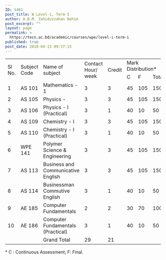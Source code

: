 ```yaml
---
ID: 1461
post_title: W Level-1, Term-I
author: A.B.M. Zahiduzzahan Nahim
post_excerpt: ""
layout: page
permalink: >
  https://tecn.ac.bd/academic/courses/wpe/level-i-term-i
published: true
post_date: 2018-04-13 09:37:15
---
```

<table width="635">
<tbody>
<tr>
<td rowspan="2" width="34">Sl No.</td>
<td rowspan="2" width="81">Subject Code</td>
<td rowspan="2" width="204">Name of subject</td>
<td rowspan="2" width="63">Contact Hour/ week</td>
<td rowspan="2" width="63">Credit</td>
<td colspan="3" width="189">Mark Distribution*</td>
</tr>
<tr>
<td width="63">C</td>
<td width="63">F</td>
<td width="63">Total</td>
</tr>
<tr>
<td width="34">1</td>
<td width="81">AS 101</td>
<td width="204">Mathematics - 1</td>
<td width="63">3</td>
<td width="63">3</td>
<td width="63">45</td>
<td width="63">105</td>
<td width="63">150</td>
</tr>
<tr>
<td width="34">2</td>
<td width="81">AS 105</td>
<td width="204">Physics -</td>
<td width="63">3</td>
<td width="63">3</td>
<td width="63">45</td>
<td width="63">105</td>
<td width="63">150</td>
</tr>
<tr>
<td width="34">3</td>
<td width="81">AS 106</td>
<td width="204">Physics - I (Practical)</td>
<td width="63">3</td>
<td width="63">1</td>
<td width="63">40</td>
<td width="63">10</td>
<td width="63">50</td>
</tr>
<tr>
<td width="34">4</td>
<td width="81">AS 109</td>
<td width="204">Chemistry - I</td>
<td width="63">3</td>
<td width="63">3</td>
<td width="63">45</td>
<td width="63">105</td>
<td width="63">150</td>
</tr>
<tr>
<td width="34">5</td>
<td width="81">AS 110</td>
<td width="204">Chemistry - I (Practical)</td>
<td width="63">3</td>
<td width="63">1</td>
<td width="63">40</td>
<td width="63">10</td>
<td width="63">50</td>
</tr>
<tr>
<td width="34">6</td>
<td width="81">WPE 141</td>
<td width="204">Polymer Science &amp; Engineering</td>
<td width="63">3</td>
<td width="63">3</td>
<td width="63">45</td>
<td width="63">105</td>
<td width="63">150</td>
</tr>
<tr>
<td width="34">7</td>
<td width="81">AS 113</td>
<td width="204">Business and Communicative English</td>
<td width="63">3</td>
<td width="63">3</td>
<td width="63">45</td>
<td width="63">105</td>
<td width="63">150</td>
</tr>
<tr>
<td width="34">8</td>
<td width="81">AS 114</td>
<td width="204">Businessman Commutive English</td>
<td width="63">3</td>
<td width="63">1</td>
<td width="63">40</td>
<td width="63">10</td>
<td width="63">50</td>
</tr>
<tr>
<td width="34">9</td>
<td width="81">AE 185</td>
<td width="204">Computer Fundamentals</td>
<td width="63">2</td>
<td width="63">2</td>
<td width="63">30</td>
<td width="63">70</td>
<td width="63">100</td>
</tr>
<tr>
<td width="34">10</td>
<td width="81">AE 186</td>
<td width="204">Computer Fundamentals (Practical)</td>
<td width="63">3</td>
<td width="63">1</td>
<td width="63">40</td>
<td width="63">10</td>
<td width="63">50</td>
</tr>
<tr>
<td width="34"></td>
<td width="81"></td>
<td width="204">Grand Total</td>
<td width="63">29</td>
<td width="63">21</td>
<td width="63"></td>
<td width="63"></td>
<td width="63"></td>
</tr>
</tbody>
</table>
* C : Continuous Assessment; F: Final.